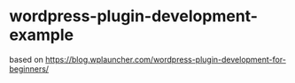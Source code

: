 # wordpress-plugin-development-example
based on https://blog.wplauncher.com/wordpress-plugin-development-for-beginners/
